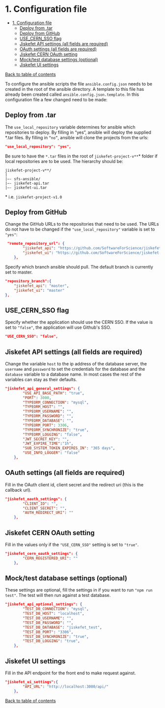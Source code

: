 # 1. Configuration file

- [1. Configuration file](#1-configuration-file)
  - [Deploy from .tar](#deploy-from-tar)
  - [Deploy from GitHub](#deploy-from-github)
  - [USE_CERN_SSO flag](#usecernsso-flag)
  - [Jiskefet API settings (all fields are required)](#jiskefet-api-settings-all-fields-are-required)
  - [OAuth settings (all fields are required)](#oauth-settings-all-fields-are-required)
  - [Jiskefet CERN OAuth setting](#jiskefet-cern-oauth-setting)
  - [Mock/test database settings (optional)](#mocktest-database-settings-optional)
  - [Jiskefet UI settings](#jiskefet-ui-settings)


[Back to table of contents](../README.md#table-of-contents)

To configure the ansible scripts the file `ansible.config.json` needs to be created in the root of the ansible directory.
A template to this file has already been created called `ansible.config.json.template`. In this configuration file a few changed need to be made:

## Deploy from .tar
The `use_local_repository` variable determines for ansible which repositories to deploy. By filling in “yes”, ansible will deploy the supplied *.tar files. By filling in `“no”`, ansible will clone the projects from the urls:

```json
"use_local_repository": "yes",
```

Be sure to have the `*.tar` files in the root of `jiskefet-project-v**`*  folder if local repositories are to be used. The hierarchy should be:
```
jiskefet-project-v**/
|
|–- sfs-ansible/
|–- jiskefet-api.tar
|–- jiskefet-ui.tar
```

\* i.e. `jiskefet-project-v1.0`

## Deploy from GitHub
Change the GitHub URLs to the repositories that need to be used. The URLs do not have to be changed if the `"use_local_repository"` variable is set to `"yes"`:
```json
 "remote_repository_url": {
        "jiskefet_api": "https://github.com/SoftwareForScience/jiskefet-api.git",
        "jiskefet_ui": "https://github.com/SoftwareForScience/jiskefet-ui.git"
    },
```

Specify which branch ansible should pull. The default branch is currently set to master.
```json
"repository_branch":{
    "jiskefet_api": "master",
    "jiskefet_ui": "master"
},
```

## USE_CERN_SSO flag
Specify whether the application should use the CERN SSO. If the value is set to `"false"`, the application will use Github's SSO.
```json
"USE_CERN_SSO": "false",
```

## Jiskefet API settings (all fields are required)
Change the variable `host` to the ip address of the database server, the `username` and `password` to set the 
credentials for the database and the `database` variable to a database name. In most cases the rest of the variables can stay as their defaults.
```json
"jiskefet_api_general_settings": {
        "USE_API_BASE_PATH": "true",
        "PORT": 3000,
        "TYPEORM_CONNECTION": "mysql",
        "TYPEORM_HOST": "",
        "TYPEORM_USERNAME": "",
        "TYPEORM_PASSWORD": "",
        "TYPEORM_DATABASE": "",
        "TYPEORM_PORT": 3306,
        "TYPEORM_SYNCHRONIZE": "true",
        "TYPEORM_LOGGING": "false",
        "JWT_SECRET_KEY": "",
        "JWT_EXPIRE_TIME":"1h",
        "SUB_SYSTEM_TOKEN_EXPIRES_IN": "365 days",
        "USE_INFO_LOGGER": "false"
    },
```

## OAuth settings (all fields are required)
Fill in the OAuth client id, client secret and the redirect uri (this is the callback url).
```json
"jiskefet_oauth_settings": {
        "CLIENT_ID": "",
        "CLIENT_SECRET": "",
        "AUTH_REDIRECT_URI": ""
    },
```

## Jiskefet CERN OAuth setting
Fill in the values only if the `"USE_CERN_SSO"` setting is set to `"true"`.
```json
"jiskefet_cern_oauth_settings": {
        "CERN_REGISTERED_URI": ""
    },
```

## Mock/test database settings (optional)
These settings are optional, fill the settings in if you want to run `"npm run test"`. The test will then run against a test database.
```json
"jiskefet_api_optional_settings": {
        "TEST_DB_CONNECTION": "mysql",
        "TEST_DB_HOST": "localhost",
        "TEST_DB_USERNAME": "",
        "TEST_DB_PASSWORD": "",
        "TEST_DB_DATABASE": "jiskefet_test",
        "TEST_DB_PORT": "3306",
        "TEST_DB_SYNCHRONIZE": "true",
        "TEST_DB_LOGGING": "true",
    },
```
## Jiskefet UI settings
Fill in the API endpoint for the front end to make request against.
```json
"jiskefet_ui_settings":{ 
        "API_URL": "http://localhost:3000/api/"
    },
```

[Back to table of contents](../README.md#table-of-contents)
